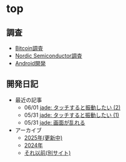 # top

## 調査

* [Bitcoin調査](bitcoin/index.md)
* [Nordic Semiconductor調査](nrf/index.md)
* [Android開発](android/index.md)

## 開発日記

* 最近の記事
  * 06/01 [jade: タッチすると振動したい (2)](2025/06/20250601-m5.md)
  * 05/31 [jade: タッチすると振動したい (1)](2025/05/20250531-m52.md)
  * 05/31 [jade: 画面が乱れる](2025/05/20250531-m5.md)
* アーカイブ
  * [2025年(更新中)](devwork2025.md)
  * [2024年](devwork2024.md)
  * [それ以前(別サイト)](https://hiro99ma.blogspot.com/)
